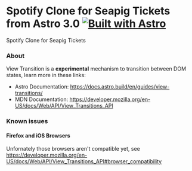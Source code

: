 # Spotify Clone for Seapig Tickets from Astro 3.0 [![Built with Astro](https://astro.badg.es/v2/built-with-astro/tiny.svg)](https://astro.build)

Spotify Clone for Seapig Tickets

### About

View Transition is a **experimental** mechanism to transition between DOM states, learn more in these links:

- Astro Documentation: https://docs.astro.build/en/guides/view-transitions/
- MDN Documentation: https://developer.mozilla.org/en-US/docs/Web/API/View_Transitions_API

### Known issues

#### Firefox and iOS Browsers

Unfornately those browsers aren't compatible yet, see
https://developer.mozilla.org/en-US/docs/Web/API/View_Transitions_API#browser_compatibility
